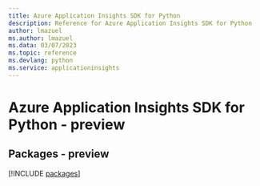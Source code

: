 ```yaml
---
title: Azure Application Insights SDK for Python
description: Reference for Azure Application Insights SDK for Python
author: lmazuel
ms.author: lmazuel
ms.data: 03/07/2023
ms.topic: reference
ms.devlang: python
ms.service: applicationinsights
---
```

# Azure Application Insights SDK for Python - preview
## Packages - preview
[!INCLUDE [packages](application-insights-index.md)]